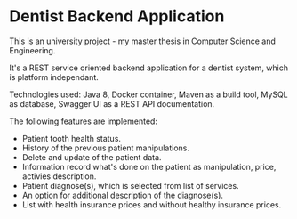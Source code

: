 # Dentist Backend Application

This is an university project - my master thesis in Computer Science and Engineering.

It's a REST service oriented backend application for a dentist system, which is platform independant.

Technologies used: Java 8, Docker container, Maven as a build tool, MySQL as database, Swagger UI as a REST API documentation.

The following features are implemented:

- Patient tooth health status.
- History of the previous patient manipulations.
- Delete and update of the patient data.
- Information record what's done on the patient as manipulation, price, activies description.
- Patient diagnose(s), which is selected from list of services.
- An option for additional description of the diagnose(s).
- List with health insurance prices and without healthy insurance prices.
